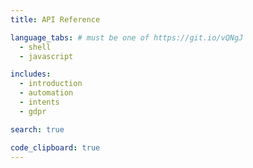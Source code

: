 ```yaml
---
title: API Reference

language_tabs: # must be one of https://git.io/vQNgJ
  - shell
  - javascript

includes:
  - introduction
  - automation
  - intents
  - gdpr

search: true

code_clipboard: true
---
```

